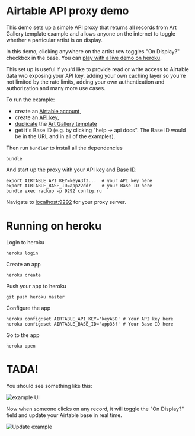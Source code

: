 # Airtable API proxy demo

This demo sets up a simple API proxy that returns all records from Art
Gallery template example and allows anyone on the internet to toggle
whether a particular artist is on display.

In this demo, clicking anywhere on the artist row toggles "On
Display?" checkbox in the base. You can [play with a live demo on heroku](https://l.airtable.com/art_gallery_proxy_demo).

This set up is useful if you'd like to provide read or write access to
Airtable data w/o exposing your API key, adding your own caching layer
so you're not limited by the rate limits, adding your own
authentication and authorization and many more use cases.

To run the example:
 * create an [Airtable account](https://airtable.com/signup),
 * create an [API key](https://airtable.com/account),
 * [duplicate](https://support.airtable.com/hc/en-us/articles/202584499) the [Art Gallery template](https://airtable.com/templates/featured/art-gallery-example)
 * get it's Base ID (e.g. by clicking "help -> api docs". The Base ID would be in the URL
and in all of the examples).

Then run `bundler` to install all the dependencies

    bundle

And start up the proxy with your API key and Base ID.

    export AIRTABLE_API_KEY=keyA3f3...  # your API key here
    export AIRTABLE_BASE_ID=app22ddr    # your Base ID here
    bundle exec rackup -p 9292 config.ru

Navigate to [localhost:9292](http://localhost:9292) for your proxy server.

# Running on heroku

Login to heroku

    heroku login

Create an app

    heroku create

Push your app to heroku

    git push heroku master

Configure the app

    heroku config:set AIRTABLE_API_KEY='keyASD' # Your API key here
    heroku config:set AIRTABLE_BASE_ID='app33f' # Your Base ID here

Go to the app

    heroku open

# TADA!

You should see something like this:

![example UI](https://static.airtable.com/i/api_proxy_demo/ui_example.png)

Now when someone clicks on any record, it will toggle the "On Display?" field and update your Airtable base in real time.

![Update example](https://static.airtable.com/i/api_proxy_demo/update_example.gif)
